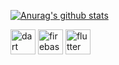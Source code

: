 [![Anurag's github stats](https://github-readme-stats.vercel.app/api?username=rodrigolmacedo&show_icons=true&theme=radical&count_private=true)](https://github.com/anuraghazra/github-readme-stats)


<a target="_blank" rel="noopener noreferrer" href="https://camo.githubusercontent.com/ec145d20be90031699f9674c504e8902b8b27fe1/68747470733a2f2f7777772e766563746f726c6f676f2e7a6f6e652f6c6f676f732f646172746c616e672f646172746c616e672d69636f6e2e737667"><img src="https://camo.githubusercontent.com/ec145d20be90031699f9674c504e8902b8b27fe1/68747470733a2f2f7777772e766563746f726c6f676f2e7a6f6e652f6c6f676f732f646172746c616e672f646172746c616e672d69636f6e2e737667" alt="dart" data-canonical-src="https://www.vectorlogo.zone/logos/dartlang/dartlang-icon.svg" style="max-width:100%;" width="40" height="40"></a>
<a target="_blank" rel="noopener noreferrer" href="https://camo.githubusercontent.com/d1f1645b9ef49f552fa58d6170bf0f516e023979/68747470733a2f2f7777772e766563746f726c6f676f2e7a6f6e652f6c6f676f732f66697265626173652f66697265626173652d69636f6e2e737667"><img src="https://camo.githubusercontent.com/d1f1645b9ef49f552fa58d6170bf0f516e023979/68747470733a2f2f7777772e766563746f726c6f676f2e7a6f6e652f6c6f676f732f66697265626173652f66697265626173652d69636f6e2e737667" alt="firebase" data-canonical-src="https://www.vectorlogo.zone/logos/firebase/firebase-icon.svg" style="max-width:100%;" width="40" height="40"></a>
<a target="_blank" rel="noopener noreferrer" href="https://camo.githubusercontent.com/b912b7cde6980dbd24969c2cf4e1855af0079310/68747470733a2f2f7777772e766563746f726c6f676f2e7a6f6e652f6c6f676f732f666c7574746572696f2f666c7574746572696f2d69636f6e2e737667"><img src="https://camo.githubusercontent.com/b912b7cde6980dbd24969c2cf4e1855af0079310/68747470733a2f2f7777772e766563746f726c6f676f2e7a6f6e652f6c6f676f732f666c7574746572696f2f666c7574746572696f2d69636f6e2e737667" alt="flutter" data-canonical-src="https://www.vectorlogo.zone/logos/flutterio/flutterio-icon.svg" style="max-width:100%;" width="40" height="40"></a>

